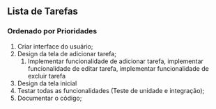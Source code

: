 ## Lista de Tarefas

### Ordenado por Prioridades

1. Criar interface do usuário;
2. Design da tela de adicionar tarefa;
    1. Implementar funcionalidade de
adicionar tarefa, implementar funcionalidade de editar tarefa,
implementar funcionalidade de excluir tarefa
3. Design da tela inicial
4. Testar todas as funcionalidades (Teste de unidade e integração);
5. Documentar o código;
